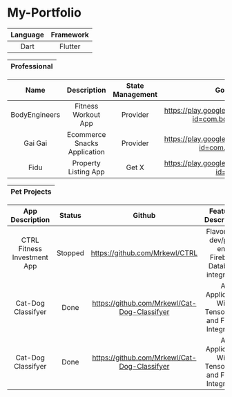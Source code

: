 # My-Portfolio

| Language | Framework |
| :------: | :------:  |
| Dart | Flutter |

| Professional |
| :------: | 

| Name     |                        Description            |         State Management        |          Google Play          |       App Store          |
| :------: | :--------------------------------------------------:| :---------------------: | :---------------------: |:---------------------: |
| BodyEngineers | Fitness Workout App | Provider | https://play.google.com/store/apps/details?id=com.bodyengineer.app | https://apps.apple.com/us/app/bodyengineers-workout-tracker/id1563738329 | (Professional Work)Confidential
| Gai Gai | Ecommerce Snacks Application| Provider | https://play.google.com/store/apps/details?id=com.gaigai.android | https://apps.apple.com/sg/app/gaigai/id1535602359 | (Professional Work)Confidential
| Fidu | Property Listing App| Get X | https://play.google.com/store/apps/details?id=com.fidu | https://apps.apple.com/sg/app/fidu/id1560768571?platform=iphone | (Professional Work)Confidential

| Pet Projects |
| :------: | 

 | App Description  | Status |Github |Features Description |    State Management  | Deployment Link(If Any)
 | :------: | :------: | :------: | :------: | :------: |  :------: |
| CTRL Fitness Investment App | Stopped | https://github.com/Mrkewl/CTRL | Flavor with dev/prod env, Firebase Database integration |  GetX  | Nil
| Cat-Dog Classifyer | Done | https://github.com/Mrkewl/Cat-Dog-Classifyer | AI Application With TensorFlow and Flutter Integration |  Nil|  Nil
| Cat-Dog Classifyer | Done | https://github.com/Mrkewl/Cat-Dog-Classifyer | AI Application With TensorFlow and Flutter Integration |  Nil|  Nil
